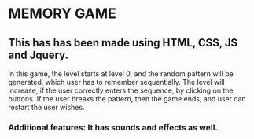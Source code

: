 # MEMORY GAME 
## This has has been made using HTML, CSS, JS and Jquery. 
In this game, the level starts at level 0, and the random pattern will be generated, which user has to remember sequentially. The level will increase, if the user correctly enters the sequence, by clicking on the buttons. If the user breaks the pattern, then the game ends, and user can restart the user wishes.

### Additional features: It has sounds and effects as well.
